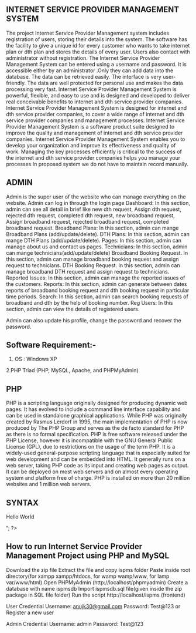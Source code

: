    ## INTERNET SERVICE PROVIDER MANAGEMENT SYSTEM
   
The project Internet Service Provider Management system includes registration of 
users, storing their details into the system. The software has the facility to give a 
unique id for every customer who wants to take internet plan or dth plan and stores 
the details of every user. Users also contact with administrator without registration. 
The Internet Service Provider Management System can be entered using a username 
and password. It is accessible either by an administrator .Only they can add data into 
the database. The data can be retrieved easily. The interface is very user-friendly. 
The data are well protected for personal use and makes the data processing very 
fast. 
Internet Service Provider Management System is powerful, flexible, and easy to use 
and is designed and developed to deliver real conceivable benefits to internet and 
dth service provider companies. 
Internet Service Provider Management System is designed for internet and dth 
service provider companies, to cover a wide range of internet and dth service 
provider companies and management processes. Internet Service Provider 
Management System is a software product suite designed to improve the quality and 
management of internet and dth service provider companies. Internet Service 
Provider Management System enables you to develop your organization and improve 
its effectiveness and quality of work. Managing the key processes efficiently is critical 
to the success of the internet and dth service provider companies helps you manage 
your processes 
In proposed system we do not have to maintain record manually.

## ADMIN 
 
 Admin is the super user of the website who can manage everything on the 
website. Admin can log in through the login page 
 Dashboard: In this section, admin can see all detail in brief like new dth 
request, Assign dth request, rejected dth request, completed dth request, new 
broadband request, Assign broadband request, rejected broadband request, 
completed broadband request. 
 Broadband Plans: In this section, admin can mange Broadband Plans 
(add/update/delete). 
 DTH Plans: In this section, admin can mange DTH Plans (add/update/delete). 
 Pages: In this section, admin can manage about us and contact us pages. 
 Technicians: In this section, admin can mange technicians(add/update/delete) 
 Broadband Booking Request. In this section, admin can manage broadband 
booking request and assign request to technicians. 
 DTH Booking Request. In this section, admin can manage broadband DTH 
request and assign request to technicians. 
 Reported Issues: In this section, admin can manage the reported issues of the 
customers. 
 Reports: In this section, admin can generate between dates reports of 
broadband booking request and dth booking request in particular time 
periods. 
 Search: In this section, admin can search booking requests of broadband and 
dth by the help of booking number. 
 Reg Users: In this section, admin can view the details of registered users. 

 Admin can also update his profile, change the password and recover the 
password.  

## Software Requirement:- 
 
1. OS : Windows XP 
 
 
2.PHP Triad (PHP, MySQL, Apache, and PHPMyAdmin)

## PHP
		
PHP is a scripting language originally designed for producing dynamic web pages. It 
has evolved to include a command line interface capability and can be used in 
standalone graphical applications. While PHP was originally created by Rasmus 
Lerdorf in 1995, the main implementation of PHP is now produced by The PHP Group 
and serves as the de facto standard for PHP as there is no formal specification. PHP is 
free software released under the PHP License, however it is incompatible with the 
GNU General Public License (GPL), due to restrictions on the usage of the term PHP. 
It is a widely-used general-purpose scripting language that is especially suited for 
web development and can be embedded into HTML. It generally runs on a web 
server, taking PHP code as its input and creating web pages as output. It can be 
deployed on most web servers and on almost every operating system and platform 
free of charge. PHP is installed on more than 20 million websites and 1 million web 
servers.

## SYNTAX

<html> 
 
<head> 
 
<title>PHP Test</title> 
 
</head> 
 
<body> 
 
<?php  echo  “<p>  Hello  World  </p>”;  ?> 
 
</body></html>


## How to run Internet Service Provider Management Project using PHP and MySQL

Download the zip file
Extract the file and copy ispms folder
Paste inside root directory(for xampp xampp/htdocs, for wamp wamp/www, for lamp var/www/html)
Open PHPMyAdmin (http://localhost/phpmyadmin)
Create a database with name ispmsdb
Import ispmsdb.sql file(given inside the zip package in SQL file folder)
Run the script http://localhost/ispms  (frontend)

User Credential
Username: anujk30@gmail.com
Password: Test@123
or Register a new user

Admin Credential
Username: admin
Password: Test@123
